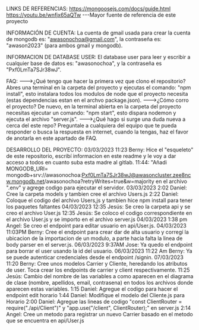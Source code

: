 LINKS DE REFERENCIAS:
    https://mongoosejs.com/docs/guide.html
    https://youtu.be/wnfjx65aQTw  ---Mayor fuente de referencia de este proyecto


INFORMACIÓN DE CUENTA:
    La cuenta de gmail usada para crear la cuenta de mongodb es: "awasonochoa@gmail.com", la contraseña es: "awason2023" (para ambos gmail y mongodb).

INFORMACION DE DATABASE USER:
    El database user para leer y escribir a cualquier base de datos es: "awasonochoa", y la contraseña es "Pxf0LmTa7SJr38wJ".

FAQ:
--->¿Qué tengo que hacer la primera vez que clono el repositorio?
    Abres una terminal en la carpeta del proyecto y ejecutas el comando: "npm install", esto instalara todos los modulos de node que el proyecto necesita (estas dependencias estan en el archvo package.json).
--->¿Cómo corro el proyecto?
    De nuevo, en la terminal abierta en la carpeta del proyecto necesitas ejecutar un comando: "npm start", esto dispara nodemon y ejecuta el archivo "server.js".
--->¿Qué hago si surge una duda nueva a cerca del este repo?
    Preguntale a cualquiera del equipo que te pueda responder o busca la respuesta en internet, cuando la tengas, haz el favor de anotarla en este apartado de FAQ.

DESARROLLO DEL PROYECTO:
    03/03/2023 
        11:23 Berny: Hice el "esqueleto" de este repositorio, escribí informacion en este readme y le voy a dar acceso a todos en cuanto suba esta madre al gitlab.
        11:44: "Añadi MONGODB_URI= mongodb+srv://awasonochoa:Pxf0LmTa7SJr38wJ@awasoncluster.zee8ncw.mongodb.net/awasonochoa?retryWrites=true&w=majority en el archivo ".env" y agrege codigo para ejecutar el servidor.
    03/03/2023
        2:02 Daniel: Cree la carpeta models y tambien cree el archivo Users.js
        2:22 Daniel: Coloque el codigo del archivo Users,js y tambien hice npm install para tener los paquetes faltantes
    04/03/2023
        12:35 Jesús: Se creo la carpeta api y se creo el archivo User.js
        12:35 Jesús: Se coloco el codigo correspondiente en el archivo User.js y se importo en el archivo server.js
    04/03/2023
        1:38 pm Angel: Se creo el endpoint para editar usuario en api/User.js.
    04/03/2023
        11:03PM Berny: Cree el endpoint para crear dar de alta usuario y corregí la ubicacion de la importacion de un modulo, a parte hacia falta la linea de body parser en el server.js.
    06/03/2023
        9:37AM Jose: Ya quedo el endpoint para borrar el user usando la id del usuario. 
    06/03/2023
        11:22 Am Berny: Ya se puede autenticar credenciales desde el endpoint /signin.
    07/03/2023
        11:20 Berny: Cree unos modelos Carrier y Cliente, heredando los atributos de user. Toca crear los endpoints  de carrier y client respectivamente.
        11:25 Jesús: Cambio del nombre de las variables a como aparecen en el diagrama de clase (nombre, apellidos, email, contrasena) en todos los archivos donde aparecen    estas variables.
        1:15 Daniel: Agregue el codigo para hacer el endpoint edit horario
        1:44 Daniel: Modifique el modelo del Cliente.js para Horario
        2:00 Daniel: Agregue las lineas de codigo "const ClientRouter = require("./api/Client")" y "app.use("/client", ClientRouter);" en server.js
        2:14 Angel: Cree un metodo para registrar un nuevo Carrier basado en el metodo que se encuentra en api/User.js
